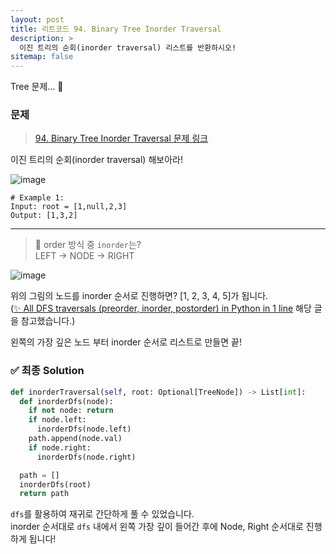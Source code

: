 ```yaml
---
layout: post
title: 리트코드 94. Binary Tree Inorder Traversal
description: >
  이진 트리의 순회(inorder traversal) 리스트를 반환하시오!
sitemap: false
---
```


Tree 문제... 🎋

### 문제
> [94. Binary Tree Inorder Traversal 문제 링크](https://leetcode.com/problems/binary-tree-inorder-traversal/description/?envType=study-plan&id=data-structure-i)

이진 트리의 순회(inorder traversal) 해보아라!

![image](https://user-images.githubusercontent.com/93169519/230949050-0dd6540c-0ce5-4513-8653-217eb1afaad7.png)

```text
# Example 1:
Input: root = [1,null,2,3]
Output: [1,3,2]
```

---

> 🤔 order 방식 중 `inorder`는?
> <br>
> LEFT → NODE → RIGHT

![image](https://user-images.githubusercontent.com/93169519/230954612-2fd58f48-d158-4bdc-a3ea-a22bfa9d0997.png)

위의 그림의 노드를 inorder 순서로 진행하면? [1, 2, 3, 4, 5]가 됩니다.
<br>
([✨ All DFS traversals (preorder, inorder, postorder) in Python in 1 line](https://leetcode.com/problems/binary-tree-inorder-traversal/solutions/283746/all-dfs-traversals-preorder-inorder-postorder-in-python-in-1-line/?envType=study-plan&id=data-structure-i&orderBy=most_votes&languageTags=python3) 해당 글을 참고했습니다.)

왼쪽의 가장 깊은 노드 부터 inorder 순서로 리스트로 만들면 끝!

### ✅ 최종 Solution

```python
def inorderTraversal(self, root: Optional[TreeNode]) -> List[int]:
  def inorderDfs(node):
    if not node: return
    if node.left:
      inorderDfs(node.left)
    path.append(node.val)
    if node.right:
      inorderDfs(node.right)

  path = []
  inorderDfs(root)
  return path
```

`dfs`를 활용하여 재귀로 간단하게 풀 수 있었습니다.
<br>
inorder 순서대로 `dfs` 내에서 왼쪽 가장 깊이 들어간 후에 Node, Right 순서대로 진행하게 됩니다!

